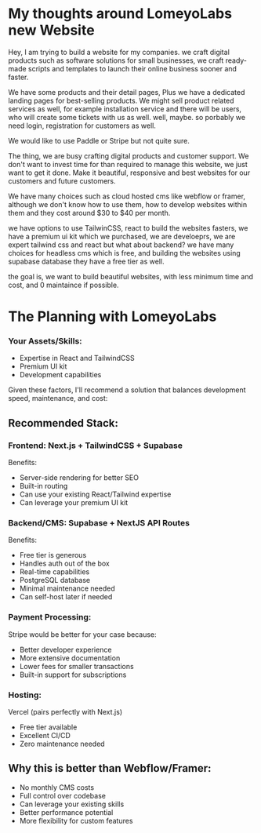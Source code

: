 # My thoughts around LomeyoLabs new Website

Hey, I am trying to build a website for my companies. we craft digital products such as software solutions for small businesses, we craft ready-made scripts and templates to launch their online business sooner and faster.

We have some products and their detail pages, Plus we have a dedicated landing pages for best-selling products. We might sell product related services as well, for example installation service and there will be users, who will create some tickets with us as well. well, maybe. so porbably we need login, registration for customers as well.

We would like to use Paddle or Stripe but not quite sure.

The thing, we are busy crafting digital products and customer support. We don't want to invest time for than required to manage this website, we just want to get it done. Make it beautiful, responsive and best websites for our customers and future customers.

We have many choices such as cloud hosted cms like webflow or framer, although we don't know how to use them, how to develop websites within them and they cost around $30 to $40 per month.

we have options to use TailwinCSS, react to build the websites fasters, we have a premium ui kit which we purchased, we are develoeprs, we are expert tailwind css and react but what about backend? we have many choices for headless cms which is free, and building the websites using supabase database they have a free tier as well.

the goal is, we want to build beautiful websites, with less minimum time and cost, and 0 maintaince if possible.

# The Planning with LomeyoLabs

### Your Assets/Skills:
- Expertise in React and TailwindCSS
- Premium UI kit
- Development capabilities

Given these factors, I'll recommend a solution that balances development speed, maintenance, and cost:

## Recommended Stack:
### Frontend: Next.js + TailwindCSS + Supabase

Benefits:
- Server-side rendering for better SEO
- Built-in routing
- Can use your existing React/Tailwind expertise
- Can leverage your premium UI kit


### Backend/CMS: Supabase + NextJS API Routes
Benefits:
- Free tier is generous
- Handles auth out of the box
- Real-time capabilities
- PostgreSQL database
- Minimal maintenance needed
- Can self-host later if needed


### Payment Processing:
Stripe would be better for your case because:

- Better developer experience
- More extensive documentation
- Lower fees for smaller transactions
- Built-in support for subscriptions

### Hosting:
Vercel (pairs perfectly with Next.js)
- Free tier available
- Excellent CI/CD
- Zero maintenance needed

## Why this is better than Webflow/Framer:
- No monthly CMS costs
- Full control over codebase
- Can leverage your existing skills
- Better performance potential
- More flexibility for custom features

